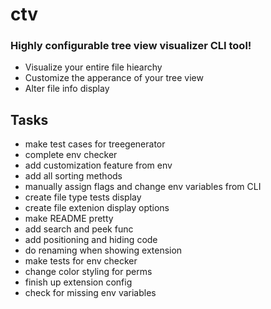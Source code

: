 # ctv

### Highly configurable tree view visualizer CLI tool!

- Visualize your entire file hiearchy
- Customize the apperance of your tree view
- Alter file info display


## Tasks
- make test cases for treegenerator
- complete env checker
- add customization feature from env
- add all sorting methods
- manually assign flags and change env variables from CLI
- create file type tests display
- create file extenion display options
- make README pretty
- add search and peek func
- add positioning and hiding code
- do renaming when showing extension
- make tests for env checker
- change color styling for perms
- finish up extension config
- check for missing env variables